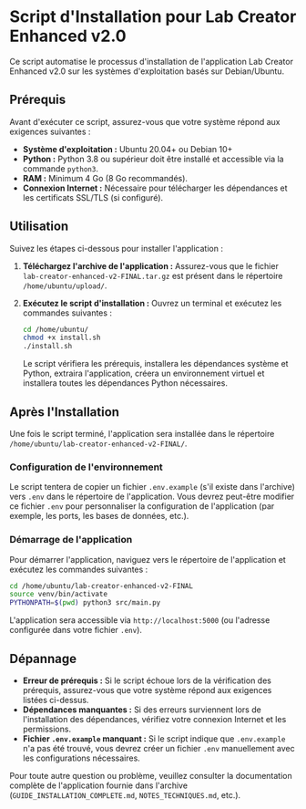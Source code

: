 # Script d'Installation pour Lab Creator Enhanced v2.0

Ce script automatise le processus d'installation de l'application Lab Creator Enhanced v2.0 sur les systèmes d'exploitation basés sur Debian/Ubuntu.

## Prérequis

Avant d'exécuter ce script, assurez-vous que votre système répond aux exigences suivantes :

- **Système d'exploitation :** Ubuntu 20.04+ ou Debian 10+
- **Python :** Python 3.8 ou supérieur doit être installé et accessible via la commande `python3`.
- **RAM :** Minimum 4 Go (8 Go recommandés).
- **Connexion Internet :** Nécessaire pour télécharger les dépendances et les certificats SSL/TLS (si configuré).

## Utilisation

Suivez les étapes ci-dessous pour installer l'application :

1.  **Téléchargez l'archive de l'application :**
    Assurez-vous que le fichier `lab-creator-enhanced-v2-FINAL.tar.gz` est présent dans le répertoire `/home/ubuntu/upload/`.

2.  **Exécutez le script d'installation :**
    Ouvrez un terminal et exécutez les commandes suivantes :

    ```bash
    cd /home/ubuntu/
    chmod +x install.sh
    ./install.sh
    ```

    Le script vérifiera les prérequis, installera les dépendances système et Python, extraira l'application, créera un environnement virtuel et installera toutes les dépendances Python nécessaires.

## Après l'Installation

Une fois le script terminé, l'application sera installée dans le répertoire `/home/ubuntu/lab-creator-enhanced-v2-FINAL/`.

### Configuration de l'environnement

Le script tentera de copier un fichier `.env.example` (s'il existe dans l'archive) vers `.env` dans le répertoire de l'application. Vous devrez peut-être modifier ce fichier `.env` pour personnaliser la configuration de l'application (par exemple, les ports, les bases de données, etc.).

### Démarrage de l'application

Pour démarrer l'application, naviguez vers le répertoire de l'application et exécutez les commandes suivantes :

```bash
cd /home/ubuntu/lab-creator-enhanced-v2-FINAL
source venv/bin/activate
PYTHONPATH=$(pwd) python3 src/main.py
```

L'application sera accessible via `http://localhost:5000` (ou l'adresse configurée dans votre fichier `.env`).

## Dépannage

-   **Erreur de prérequis :** Si le script échoue lors de la vérification des prérequis, assurez-vous que votre système répond aux exigences listées ci-dessus.
-   **Dépendances manquantes :** Si des erreurs surviennent lors de l'installation des dépendances, vérifiez votre connexion Internet et les permissions.
-   **Fichier `.env.example` manquant :** Si le script indique que `.env.example` n'a pas été trouvé, vous devrez créer un fichier `.env` manuellement avec les configurations nécessaires.

Pour toute autre question ou problème, veuillez consulter la documentation complète de l'application fournie dans l'archive (`GUIDE_INSTALLATION_COMPLETE.md`, `NOTES_TECHNIQUES.md`, etc.).


